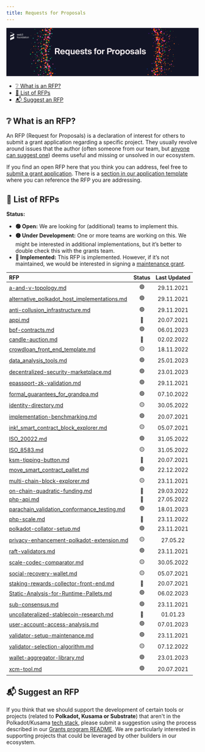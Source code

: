 ```yaml
---
title: Requests for Proposals
---
```


<p align="center">
  <img src="https://raw.githubusercontent.com/w3f/Grants-Program/master/static/img/rfp-header.png" style={{width:"1300px"}} />
</p>

- [❔ What is an RFP?](#grey_question-what-is-an-rfp)
- [📜 List of RFPs](#scroll-list-of-rfps)
- [📬 Suggest an RFP](#mailbox_with_mail-suggest-an-rfp)

## :grey_question: What is an RFP?

An RFP (Request for Proposals) is a declaration of interest for others to submit a grant application regarding a specific project. They usually revolve around issues that the author (often someone from our team, but [anyone can suggest one](suggesting.md)) deems useful and missing or unsolved in our ecosystem.

If you find an open RFP here that you think you can address, feel free to [submit a grant application](process.md). There is a [section in our application template](https://github.com/w3f/Grants-Program/blob/master/applications/application-template.md#project-overview-page_facing_up) where you can reference the RFP you are addressing.


## 📜 List of RFPs

**Status:**

- **🟢 Open:** We are looking for (additional) teams to implement this.
- **🟡 Under Development:** One or more teams are working on this. We might be interested in additional implementations, but it’s better to double check this with the grants team.  
- **🔴 Implemented:** This RFP is implemented. However, if it’s not maintained, we would be interested in signing a [maintenance grant](maintenance.md).  

| RFP | Status | Last Updated |
| :-- | :----: | :----------: |
| [a-and-v-topology.md](RFPs/Open/a-and-v-topology.md) | 🟢 | 29.11.2021 |
| [alternative_polkadot_host_implementations.md](RFPs/Open/alternative_polkadot_host_implementations.md) | 🟢 | 29.11.2021 |
| [anti-collusion_infrastructure.md](RFPs/Open/anti-collusion_infrastructure.md) | 🟢 | 29.11.2021 |
| [appi.md](RFPs/Implemented/appi.md) | 🔴 | 20.07.2021 |
| [bpf-contracts.md](RFPs/Open/bpf-contracts.md) | 🟢 | 06.01.2023 |
| [candle-auction.md](RFPs/Implemented/candle-auction.md) | 🔴 | 02.02.2022 |  
| [crowdloan_front_end_template.md](RFPs/Under%20Development/crowdloan_front_end_template.md) | 🟡 | 18.11.2022 |  
| [data_analysis_tools.md](RFPs/Open/data_analysis_tools.md) | 🟢 | 25.01.2023 |
| [decentralized-security-marketplace.md](RFPs/Open/decentralized-security-marketplace.md) | 🟢 | 23.01.2023 |  
| [epassport-zk-validation.md](RFPs/Open/epassport-zk-validation.md) | 🟢 | 29.11.2021 |
| [formal_guarantees_for_grandpa.md](RFPs/Open/formal_guarantees_for_grandpa.md) | 🟢 | 07.10.2022 |
| [identity-directory.md](RFPs/Under%20Development/identity-directory.md) | 🟡 | 30.05.2022 |
| [implementation-benchmarking.md](RFPs/Open/implementation-benchmarking.md) | 🟢 | 20.07.2021 |
| [ink!_smart_contract_block_explorer.md](RFPs/Under%20Development/ink_smart_contract_block_explorer.md) | 🟡 | 05.07.2021 |
| [ISO_20022.md](RFPs/Open/ISO_20022.md) | 🟢 | 31.05.2022 |
| [ISO_8583.md](RFPs/Under%20Development/ISO_8583.md) | 🟡 | 31.05.2022 |
| [ksm-tipping-button.md](RFPs/Implemented/ksm-tipping-button.md) | 🔴 | 20.07.2021 |  
| [move_smart_contract_pallet.md](RFPs/Open/move_smart_contract_pallet.md) | 🟢 | 22.12.2022 |
| [multi-chain-block-explorer.md](RFPs/Under%20Development/multi-chain-block-explorer.md) | 🟡 | 23.11.2021 |
| [on-chain-quadratic-funding.md](RFPs/Implemented/on-chain-quadratic-funding.md) | 🔴 | 29.03.2022 |  
| [php-api.md](RFPs/Implemented/php-api.md) | 🔴 | 27.05.2022 |  
| [parachain_validation_conformance_testing.md](RFPs/Open/parachain_validation_conformance_testing.md) | 🟢 | 18.01.2023 |  
| [php-scale.md](RFPs/Implemented/php-scale.md) | 🔴 | 23.11.2022 |  
| [polkadot-collator-setup.md](RFPs/Open/polkadot-collator-setup.md) | 🟢 | 23.11.2021 |
| [privacy-enhancement-polkadot-extension.md](RFPs/Under%20Development/privacy-enhancement-polkadot-extension.md) | 🟡 | 27.05.22 |
| [raft-validators.md](RFPs/Open/raft-validators.md) | 🟢 | 23.11.2021 |
| [scale-codec-comparator.md](RFPs/Under%20Development/scale-codec-comparator.md) | 🟡 | 30.05.2022 |
| [social-recovery-wallet.md](RFPs/Under%20Development/social-recovery-wallet.md) | 🟡 | 05.07.2021 |
| [staking-rewards-collector-front-end.md](RFPs/Implemented/staking-rewards-collector-front-end.md) | 🔴 | 20.07.2021 |  
| [Static-Analysis-for-Runtime-Pallets.md](RFPs/Open/Static-Analysis-for-Runtime-Pallets.md) | 🟢 | 06.02.2023 |  
| [sub-consensus.md](RFPs/Open/sub-consensus.md) | 🟢 | 23.11.2021 |
| [uncollateralized-stablecoin-research.md](RFPs/Implemented/uncollateralized-stablecoin-research.md) | 🔴 | 01.01.23 |
| [user-account-access-analysis.md](RFPs/Open/user-account-access-analysis.md) | 🟢 | 07.01.2023 |
| [validator-setup-maintenance.md](RFPs/Open/validator-setup-maintenance.md) | 🟢 | 23.11.2021 |
| [validator-selection-algorithm.md](RFPs/Under%20Development/validator-selection-algorithm.md) | 🟡 | 07.12.2022 |
| [wallet-aggregator-library.md](RFPs/Open/wallet-aggregator-library.md) | 🟢 | 23.01.2023 |
| [xcm-tool.md](RFPs/Open/xcm-tool.md) | 🟢 | 20.07.2021 |

## :mailbox_with_mail: Suggest an RFP

If you think that we should support the development of certain tools or projects (related to **Polkadot, Kusama or Substrate**) that aren't in the Polkadot/Kusama [tech stack](https://wiki.polkadot.network/docs/build-open-source), please submit a suggestion using the process described in our [Grants program README](suggesting.md). We are particularly interested in supporting projects that could be leveraged by other builders in our ecosystem.

